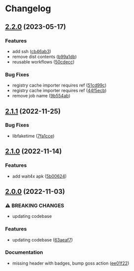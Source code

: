 # Changelog

## [2.2.0](https://github.com/wayofdev/docker-php-dev/compare/v2.1.1...v2.2.0) (2023-05-17)


### Features

* add ssh ([cb46ab3](https://github.com/wayofdev/docker-php-dev/commit/cb46ab3b05670d78d6146f73982231f0b7372607))
* remove dist contents ([b99a1db](https://github.com/wayofdev/docker-php-dev/commit/b99a1db320927c033172b18d3e7374c229fb4dfe))
* reusable workflows ([50cdecc](https://github.com/wayofdev/docker-php-dev/commit/50cdecc7c204665efe7fa2051018c1ee3f0b033f))


### Bug Fixes

* registry cache importer requires ref ([51cd99c](https://github.com/wayofdev/docker-php-dev/commit/51cd99c0f3225088ba180a5c140302968639902c))
* registry cache importer requires ref ([44f5ecb](https://github.com/wayofdev/docker-php-dev/commit/44f5ecb0486df2000b24d9e197ac97ca27cc3911))
* remove job name ([9b554ab](https://github.com/wayofdev/docker-php-dev/commit/9b554abec27032abca7718f7952a05b386ccd075))

## [2.1.1](https://github.com/wayofdev/docker-php-dev/compare/v2.1.0...v2.1.1) (2022-11-25)


### Bug Fixes

* libfaketime ([7fa1cce](https://github.com/wayofdev/docker-php-dev/commit/7fa1cce6d4f5e74a9141e1ac156819e179c0d34f))

## [2.1.0](https://github.com/wayofdev/docker-php-dev/compare/v2.0.0...v2.1.0) (2022-11-14)


### Features

* add wait4x apk ([5b00624](https://github.com/wayofdev/docker-php-dev/commit/5b006244590fe5d1dde42f91f6b2243ad3f3bdc1))

## [2.0.0](https://github.com/wayofdev/docker-php-dev/compare/v1.1.0...v2.0.0) (2022-11-03)


### ⚠ BREAKING CHANGES

* updating codebase

### Features

* updating codebase ([63aeaf7](https://github.com/wayofdev/docker-php-dev/commit/63aeaf7698e2e15535a6e73eb25edcb214678bb5))


### Documentation

* missing header with badges, bump goss action ([ee01f22](https://github.com/wayofdev/docker-php-dev/commit/ee01f2282adc0fff6c44e94438e2f639c5cb4cee))
